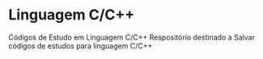 # Linguagem C/C++
Códigos de Estudo em Linguagem C/C++
Respositório destinado a Salvar códigos de estudos para linguagem C/C++
